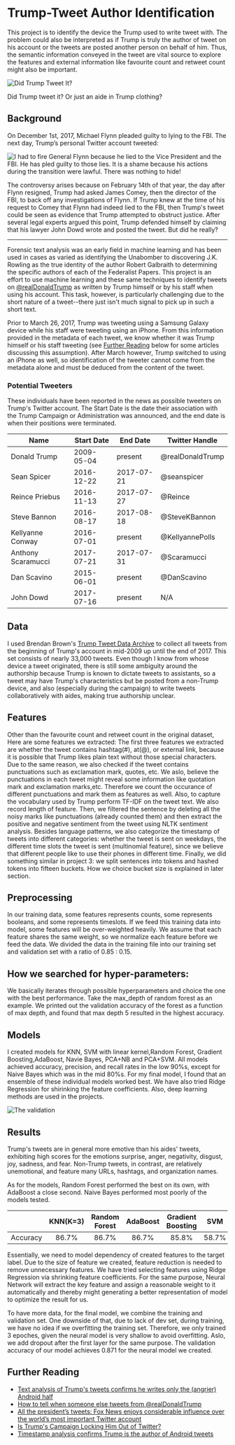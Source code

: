 # Trump-Tweet Author Identification

This project is to identify the device the Trump used to write tweet with. The problem could also be interpreted as if Trump is truly the author of tweet on his account or the tweets are posted another person on behalf of him. Thus, the semantic information conveyed in the tweet are vital source to explore the features and external information like favourite count and retweet count might also be important.

![Did Trump Tweet It?](images/trump_ticker.gif)

Did Trump tweet it? Or just an aide in Trump clothing?

## Background
On December 1st, 2017, Michael Flynn pleaded guilty to lying to the FBI. The next day, Trump’s personal Twitter account tweeted:

![I had to fire General Flynn because he lied to the Vice President and the FBI. He has pled guilty to those lies. It is a shame because his actions during the transition were lawful. There was nothing to hide!](images/flynn_tweet.png)

The controversy arises because on February 14th of that year, the day after Flynn resigned, Trump had asked James Comey, then the director of the FBI, to back off any investigations of Flynn. If Trump knew at the time of his request to Comey that Flynn had indeed lied to the FBI, then Trump's tweet could be seen as evidence that Trump attempted to obstruct justice. After several legal experts argued this point, Trump defended himself by claiming that his lawyer John Dowd wrote and posted the tweet. But did he really?

***

Forensic text analysis was an early field in machine learning and has been used in cases as varied as identifying the Unabomber to discovering J.K. Rowling as the true identity of the author Robert Galbraith to determining the specific authors of each of the Federalist Papers. This project is an effort to use machine learning and these same techniques to identify tweets on [@realDonaldTrump](https://twitter.com/realdonaldtrump) as written by Trump himself or by his staff when using his account. This task, however, is particularly challenging due to the short nature of a tweet--there just isn't much signal to pick up in such a short text.

Prior to March 26, 2017, Trump was tweeting using a Samsung Galaxy device while his staff were tweeting using an iPhone. From this information provided in the metadata of each tweet, we know whether it was Trump himself or his staff tweeting (see [Further Reading](#further-reading) below for some articles discussing this assumption). After March however, Trump switched to using an iPhone as well, so identification of the tweeter cannot come from the metadata alone and must be deduced from the content of the tweet.

### Potential Tweeters

These individuals have been reported in the news as possible tweeters on Trump's Twitter account. The Start Date is the date their association with the Trump Campaign or Administration was announced, and the end date is when their positions were terminated.

|Name|Start Date|End Date|Twitter Handle|
|----|----------|--------|--------------|
|Donald Trump|2009-05-04|present|@realDonaldTrump|
|Sean Spicer|2016-12-22|2017-07-21|@seanspicer|
|Reince Priebus|2016-11-13|2017-07-27|@Reince|
|Steve Bannon|2016-08-17|2017-08-18|@SteveKBannon|
|Kellyanne Conway|2016-07-01|present|@KellyannePolls|
|Anthony Scaramucci|2017-07-21|2017-07-31|@Scaramucci|
|Dan Scavino|2015-06-01|present|@DanScavino|
|John Dowd|2017-07-16|present|N/A|


## Data

I used Brendan Brown's [Trump Tweet Data Archive](https://github.com/bpb27/trump_tweet_data_archive) to collect all tweets from the beginning of Trump's account in mid-2009 up until the end of 2017. This set consists of nearly 33,000 tweets. Even though I know from whose device a tweet originated, there is still some ambiguity around the authorship because Trump is known to dictate tweets to assistants, so a tweet may have Trump's characteristics but be posted from a non-Trump device, and also (especially during the campaign) to write tweets collaboratively with aides, making true authorship unclear.

## Features
Other than the favourite count and retweet count in the original dataset, Here are some features
we extracted:
The first three features we extracted are whether the tweet contains hashtag(#), at(@), or
external link, because it is possible that Trump likes plain text without those special characters.
Due to the same reason, we also checked if the tweet contains punctuations such as
exclamation mark, quotes, etc. We aslo, believe the punctuations in each tweet might reveal
some information like quotation mark and exclamation marks,etc. Therefore we count the
occurance of different punctuations and mark them as features as well.
Also, to capture the vocabulary used by Trump perform TF-IDF on the tweet text. We also
record length of feature. Then, we filtered the sentence by deleting all the noisy marks like
punctuations (already counted them) and then extract the positive and negative sentiment from
the tweet using NLTK sentiment analysis.
Besides language patterns, we also categorize the timestamp of tweets into different categories:
whether the tweet is sent on weekdays, the different time slots the tweet is sent (multinomial
feature), since we believe that different people like to use their phones in different time.
Finally, we did something similar in project 3: we split sentences into tokens and hashed tokens
into fifteen buckets. How we choice bucket size is explained in later section.


## Preprocessing
In our training data, some features represents counts, some represents booleans, and some
represents timeslots. If we feed this training data into model, some features will be
over-weighted heavily. We assume that each feature shares the same weight, so we normalize
each feature before we feed the data. We divided the data in the training file into our training set
and validation set with a ratio of 0.85 : 0.15.

## How we searched for hyper-parameters:
We basically iterates through possible hyperparameters and choice the one with the best
performance. Take the max_depth of random forest as an example. We printed out the
validation accuracy of the forest as a function of max depth, and found that max depth 5
resulted in the highest accuracy.

## Models

I created models for KNN, SVM with linear kernel,Random Forest, Gradient Boosting,AdaBoost, Navie Bayes, PCA+NB and PCA+SVM. All models achieved accuracy, precision, and recall rates in the low 90%s, except for Naive Bayes which was in the mid 80%s. For my final model, I found that an ensemble of these individual models worked best.
We have also tried Ridge Regression for shirinking the feature coefficients.
Also, deep learning methods are used in the projects. 

![The validation](images/opt.png)

## Results

Trump's tweets are in general more emotive than his aides' tweets, exhibiting high scores for the emotions surprise, anger, negativity, disgust, joy, sadness, and fear. Non-Trump tweets, in contrast, are relatively unemotional, and feature many URLs, hashtags, and organization names.

As for the models, Random Forest performed the best on its own, with AdaBoost a close second. Naive Bayes performed most poorly of the models tested.

|          |KNN(K=3)|Random Forest|AdaBoost|Gradient Boosting|SVM| PCA+SVM|Naive Bayes|NB+PCA| Deep Learning|
|---------|:--------------:|:-----------:|:-----------:|:-------------:|:-----------:|:------:|:---------:|:---------:|:--------:|
|Accuracy|86.7%|86.7%|86.7%|85.8%|58.7%|80.7%|55.04%|80.2%|87.2%|


Essentially, we need to model dependency of created features to the target label. Due to the
size of feature we created, feature reduction is needed to remove unnecessary features. We
have tried selecting features using Ridge Regression via shrinking feature coefficients. For the
same purpose, Neural Network will extract the key feature and assign a reasonable weight to it
automatically and thereby might generating a better representation of model to optimize the
result for us.

To have more data, for the final model, we combine the training and validation set. One
downside of that, due to lack of dev set, during training, we have no idea if we overfitting the
training set. Therefore, we only trained 3 epoches, given the neural model is very shallow to
avoid overfitting. Aslo, we add dropout after the first layer for the same purpose. The validation
accuracy of our model achieves 0.871 for the neural model we created.



## Further Reading

* [Text analysis of Trump's tweets confirms he writes only the (angrier) Android half](http://varianceexplained.org/r/trump-tweets/)
* [How to tell when someone else tweets from @realDonaldTrump](https://www.wired.com/story/tell-when-someone-else-tweets-from-realdonaldtrump/)
* [All the president’s tweets: Fox News enjoys considerable influence over the world’s most important Twitter account](https://www.economist.com/blogs/graphicdetail/2018/01/daily-chart-9)
* [Is Trump's Campaign Locking Him Out of Twitter?](https://www.theatlantic.com/politics/archive/2016/08/donald-trump-twitter-iphone-android/495239/)
* [Timestamp analysis confirms Trump is the author of Android tweets](http://didtrumptweetit.com/timestamp-analysis-trump-android-phone/)
